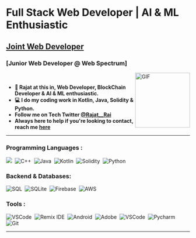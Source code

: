 
# Full Stack Web Developer | AI & ML Enthusiastic
## [Joint Web Developer](https://csi.phcet.ac.in/)
### [Junior Web Developer @ Web Spectrum]
<!-- 
<img align="right" height='180px' alt="GIF" src="https://media.giphy.com/media/qgQUggAC3Pfv687qPC/giphy.gif" /> -->
<!-- <img align="right" height='180px' alt="GIF" src="https://media1.tenor.com/images/104f3a788e614cb7ecf468d09eff1d1a/tenor.gif" /> -->


<img align="right" height='150px' alt="GIF" margin-bottom="35px" src="https://c.tenor.com/2fXbn6Xtt0UAAAAC/software-software-development.gif" />


</br>

- **🔢 Rajat at this in, Web Developer, BlockChain Developer & AI & ML enthusiastic.** <br>
- **💻 I do my coding work in Kotlin, Java, Solidity & Python.** <br>
- **Follow me on Tech Twitter [@Rajat__Rai](https://twitter.com/Rajat__Rai)** <br>
- **Always here to help if you're looking to contact, reach me [here](https://linktr.ee/rj_30)** <br>


<!--
- **⚙ C | C++ | Java | Python | Solidity |**
- **⚙ Photoshop | OpenCv | Autocad | Lightroom |**
- **⚙ Canva | Lightroom | VSCode | Eclipse |**
- **🔰 | QA Manual Testing |**
-->

---

### Programming Languages :
  
  ![](https://img.shields.io/badge/c-%2300599C.svg?&style=for-the-badge&logo=c&logoColor=white)&nbsp;
  ![C++](https://img.shields.io/badge/c++-%2300599C.svg?&style=for-the-badge&logo=c%2B%2B&ogoColor=white)&nbsp;
  ![Java](https://img.shields.io/badge/java-%23ED8B00.svg?&style=for-the-badge&logo=java&logoColor=white)&nbsp;
  ![Kotlin](https://img.shields.io/badge/kotlin-%230095D5.svg?style=for-the-badge&logo=kotlin&logoColor=white)&nbsp;
  ![Solidity](https://img.shields.io/badge/solidity-%230095D5.svg?style=for-the-badge&logo=solidity&logoColor=white)&nbsp;
  ![Python](https://img.shields.io/badge/python-%2314354C.svg?&style=for-the-badge&logo=python&logoColor=white)&nbsp;

### Backend & Databases:

  ![SQL](https://img.shields.io/badge/sql-%2300f.svg?&style=for-the-badge&logo=mysql&logoColor=white)&nbsp;
  ![SQLite](https://img.shields.io/badge/sqlite-%2307405e.svg?&style=for-the-badge&logo=sqlite&logoColor=white)&nbsp;
  ![Firebase](https://img.shields.io/badge/firebase-%23039BE5.svg?&style=for-the-badge&logo=firebase)&nbsp;
  ![AWS](https://img.shields.io/badge/AWS-%23FF9900.svg?style=for-the-badge&logo=amazon-aws&logoColor=white)

### Tools :

  ![VSCode](https://img.shields.io/badge/VSCode-0078d7.svg?&style=for-the-badge&logo=visual-studio-code&logoColor=white)&nbsp;
  ![Remix IDE](https://img.shields.io/badge/RemixIDE-0078d7.svg?&style=for-the-badge&logo=remix-ide&logoColor=white)&nbsp;
  ![Android](https://img.shields.io/badge/Android_Studio-3DDC84?style=for-the-badge&logo=android&logoColor=white)&nbsp;
  ![Adobe](https://img.shields.io/badge/adobe-%23FF0000.svg?&style=for-the-badge&logo=adobe&logoColor=white)&nbsp;
  ![VSCode](https://img.shields.io/badge/VSCode-0078d7.svg?&style=for-the-badge&logo=visual-studio-code&logoColor=white)&nbsp;
  ![Pycharm](https://img.shields.io/badge/PyCharm-000000.svg?&style=for-the-badge&logo=PyCharm&logoColor=white)&nbsp;
  ![Git](https://img.shields.io/badge/git-%23F05033.svg?&style=for-the-badge&logo=git&logoColor=white)&nbsp;
  
---


